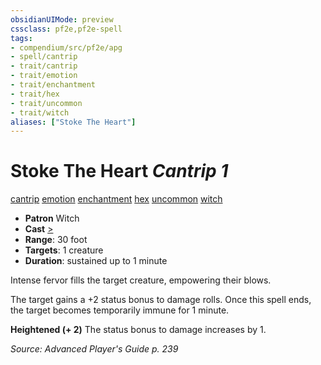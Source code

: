 ```yaml
---
obsidianUIMode: preview
cssclass: pf2e,pf2e-spell
tags:
- compendium/src/pf2e/apg
- spell/cantrip
- trait/cantrip
- trait/emotion
- trait/enchantment
- trait/hex
- trait/uncommon
- trait/witch
aliases: ["Stoke The Heart"]
---
```

# Stoke The Heart *Cantrip 1*   
[cantrip](cantrip.md "Cantrip Spell Trait")  [emotion](emotion.md "Emotion Effect Trait")  [enchantment](enchantment.md "Enchantment School Trait")  [hex](hex-apg.md "Hex Combat Trait")  [uncommon](uncommon.md "Uncommon Rarity Trait")  [witch](Reference/Rules/Traits/witch-apg.md "Witch Class Trait")  

- **Patron** Witch
- **Cast** [>](chapter-9-playing-the-game.md#Actions "Single Action") 
- **Range**: 30 foot
- **Targets**: 1 creature
- **Duration**: sustained up to 1 minute

Intense fervor fills the target creature, empowering their blows.

The target gains a +2 status bonus to damage rolls. Once this spell ends, the target becomes temporarily immune for 1 minute.

**Heightened (+ 2)** The status bonus to damage increases by 1.

*Source: Advanced Player's Guide p. 239*